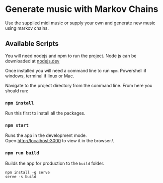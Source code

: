 # Generate music with Markov Chains

Use the supplied midi music or supply your own and generate new music using markov chains.

## Available Scripts

You will need nodejs and npm to run the project.
Node js can be downloaded at [nodejs.dev](https://nodejs.org/en/)

Once installed you will need a command line to run `npm`.
Powershell if windows, terminal if linux or Mac.

Navigate to the project directory from the command line. From here you should run:

### `npm install`

Run this first to install all the packages.

### `npm start`

Runs the app in the development mode.\
Open [http://localhost:3000](http://localhost:3000) to view it in the browser.\

### `npm run build`

Builds the app for production to the `build` folder.

`npm install -g serve`\
`serve -s build`
